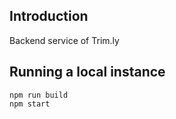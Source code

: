 ## Introduction
Backend service of Trim.ly

## Running a local instance
```
npm run build
npm start
```